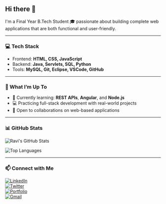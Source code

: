 ## Hi there 👋  
I'm a Final Year B.Tech Student 🎓 passionate about building complete web applications that are both functional and user-friendly.

---

### 💻 Tech Stack  
- Frontend: **HTML, CSS, JavaScript**  
- Backend: **Java, Servlets, SQL, Python**  
- Tools: **MySQL, Git, Eclipse, VSCode, GitHub**

---

### 🚀 What I’m Up To  
- 🌱 Currently learning: **REST APIs**, **Angular**, and **Node.js**  
- 💻 Practicing full-stack development with real-world projects  
- 🤝 Open to collaborations on web-based applications

---

### 📊 GitHub Stats  

![Ravi's GitHub Stats](https://github-readme-stats.vercel.app/api?username=Ravi-narayana-brahma&show_icons=true&theme=radical)  

![Top Languages](https://github-readme-stats.vercel.app/api/top-langs/?username=Ravi-narayana-brahma&layout=compact&theme=radical)

---

### 📫 Connect with Me

[![LinkedIn](https://img.shields.io/badge/LinkedIn-blue?logo=linkedin&logoColor=white)](https://www.linkedin.com/in/your-linkedin-profile)  
[![Twitter](https://img.shields.io/badge/Twitter-1DA1F2?logo=twitter&logoColor=white)](https://twitter.com/your-twitter)  
[![Portfolio](https://img.shields.io/badge/Portfolio-000?logo=github&logoColor=white)](https://your-portfolio.com)  
[![Gmail](https://img.shields.io/badge/Gmail-D14836?logo=gmail&logoColor=white)](mailto:your-email@example.com)









